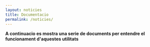 ```yaml
---
layout: noticies
title: Documentacio
permalink: /noticies/
---
```


**A continuacio es mostra una serie de documents per entendre el funcionament
d'aquestes utilitats**
